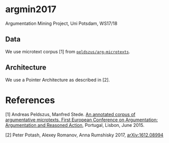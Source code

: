 # argmin2017
Argumentation Mining Project, Uni Potsdam, WS17/18

## Data
We use microtext corpus [1] from [`peldszus/arg-microtexts`](https://github.com/peldszus/arg-microtexts).

## Architecture
We use a Pointer Architecture as described in [2].

# References
[1] Andreas Peldszus, Manfred Stede. [An annotated corpus of argumentative microtexts. First European Conference on Argumentation: Argumentation and Reasoned Action](http://www.ling.uni-potsdam.de/%7Epeldszus/eca2015-preprint.pdf), Portugal, Lisbon, June 2015.

[2] Peter Potash, Alexey Romanov, Anna Rumshisky 2017, [arXiv:1612.08994](https://arxiv.org/abs/1612.08994)
